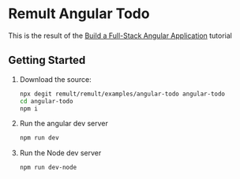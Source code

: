# Remult Angular Todo

This is the result of the [Build a Full-Stack Angular Application](https://remult.dev/tutorials/angular/) tutorial

## Getting Started

1. Download the source:

   ```bash
   npx degit remult/remult/examples/angular-todo angular-todo
   cd angular-todo
   npm i
   ```

2. Run the angular dev server
   ```bash
   npm run dev
   ```
3. Run the Node dev server
   ```bash
   npm run dev-node
   ```
